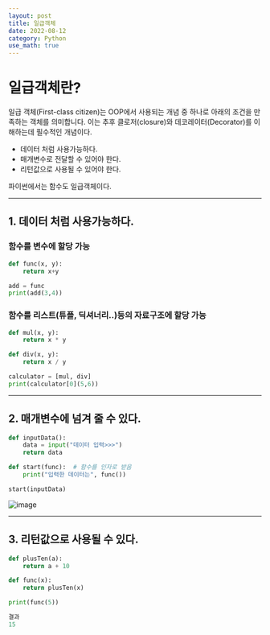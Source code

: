 ```yaml
---
layout: post
title: 일급객체
date: 2022-08-12
category: Python
use_math: true
---
```


# 일급객체란? 

일급 객체(First-class citizen)는 OOP에서 사용되는 개념 중 하나로 아래의 조건을 만족하는 객체를 의미합니다.
이는 추후 클로저(closure)와 데코레이터(Decorator)를 이해하는데 필수적인 개념이다.

- 데이터 처럼 사용가능하다.
- 매개변수로 전달할 수 있어야 한다.
- 리턴값으로 사용될 수 있어야 한다.

파이썬에서는 함수도 일급객체이다. 

---

## 1. 데이터 처럼 사용가능하다.

### 함수를 변수에 할당 가능

```python
def func(x, y):
    return x+y

add = func
print(add(3,4))
```

### 함수를 리스트(튜플, 딕셔너리..)등의 자료구조에 할당 가능

```python
def mul(x, y):
    return x * y

def div(x, y):
    return x / y

calculator = [mul, div]
print(calculator[0](5,6))
```

---

## 2. 매개변수에 넘겨 줄 수 있다.

```python
def inputData():
    data = input("데이터 입력>>>")
    return data

def start(func):  # 함수를 인자로 받음
    print("입력한 데이터는", func())

start(inputData)
```

![image](https://user-images.githubusercontent.com/61526722/183807261-81a72357-8a37-4e6d-8459-946a3a5206e1.png)

---

## 3. 리턴값으로 사용될 수 있다. 

```python
def plusTen(a):
    return a + 10

def func(x):
    return plusTen(x)

print(func(5))

결과
15
```
